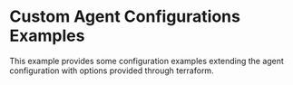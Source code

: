 # Custom Agent Configurations Examples

This example provides some configuration examples extending the agent
configuration with options provided through terraform.


